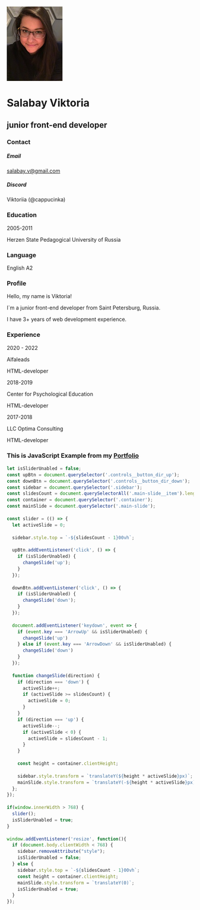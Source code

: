 ![my-photo](/images/photo.jpg)
# Salabay Viktoria
## junior front-end developer
### Contact
##### Email
salabay.v@gmail.com
##### Discord
Viktoriia (@cappucinka)
### Education

2005-2011

Herzen State Pedagogical University of Russia

### Language
English A2
### Profile

Hello, my name is Viktoria!

I`m a junior front-end developer from Saint Petersburg, Russia.

I have 3+ years of web development experience.

### Experience

2020 - 2022

Alfaleads

HTML-developer

2018-2019

Center for Psychological Education

HTML-developer

2017-2018

LLC Optima Consulting

HTML-developer

### This is JavaScript Example from my [Portfolio](http://vika.bagrov.me/)

```javascript
let isSliderUnabled = false;
const upBtn = document.querySelector('.controls__button_dir_up');
const downBtn = document.querySelector('.controls__button_dir_down');
const sidebar = document.querySelector('.sidebar');
const slidesCount = document.querySelectorAll('.main-slide__item').length;
const container = document.querySelector('.container');
const mainSlide = document.querySelector('.main-slide');

const slider = (() => {
  let activeSlide = 0;

  sidebar.style.top = `-${slidesCount - 1}00vh`;

  upBtn.addEventListener('click', () => {
    if (isSliderUnabled) {
      changeSlide('up');
    }
  });

  downBtn.addEventListener('click', () => {
    if (isSliderUnabled) {
      changeSlide('down');
    }
  });

  document.addEventListener('keydown', event => {
    if (event.key === 'ArrowUp' && isSliderUnabled) {
      changeSlide('up')
    } else if (event.key === 'ArrowDown' && isSliderUnabled) {
      changeSlide('down')
    }
  });

  function changeSlide(direction) {
    if (direction === 'down') {
      activeSlide++;
      if (activeSlide >= slidesCount) {
        activeSlide = 0;
      }
    }
    if (direction === 'up') {
      activeSlide--;
      if (activeSlide < 0) {
        activeSlide = slidesCount - 1;
      }
    }

    const height = container.clientHeight;

    sidebar.style.transform = `translateY(${height * activeSlide}px)`;
    mainSlide.style.transform = `translateY(-${height * activeSlide}px)`;
  };
});

if(window.innerWidth > 768) {
  slider();
  isSliderUnabled = true;
}

window.addEventListener('resize', function(){
  if (document.body.clientWidth < 768) {
    sidebar.removeAttribute("style");
    isSliderUnabled = false;
  } else {
    sidebar.style.top = `-${slidesCount - 1}00vh`;
    const height = container.clientHeight;
    mainSlide.style.transform = `translateY(0)`;
    isSliderUnabled = true;
  }
});
```
